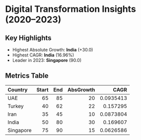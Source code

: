 # Digital Transformation Insights (2020–2023)

## Key Highlights

- Highest Absolute Growth: **India** (+30.0)
- Highest CAGR: **India** (16.96%)
- Leader in 2023: **Singapore** (90.0)

## Metrics Table

| Country   |   Start |   End |   AbsGrowth |      CAGR |
|:----------|--------:|------:|------------:|----------:|
| UAE       |      65 |    85 |          20 | 0.0935413 |
| Turkey    |      40 |    62 |          22 | 0.157295  |
| Iran      |      35 |    45 |          10 | 0.0873804 |
| India     |      50 |    80 |          30 | 0.169607  |
| Singapore |      75 |    90 |          15 | 0.0626586 |